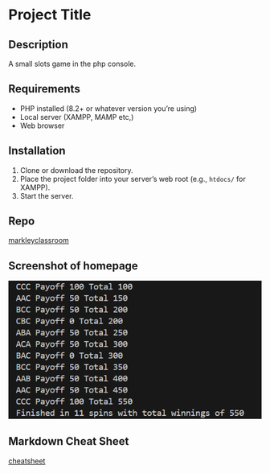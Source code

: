 # Project Title

## Description
A small slots game in the php console.

## Requirements
- PHP installed (8.2+ or whatever version you’re using)
- Local server (XAMPP, MAMP etc,)
- Web browser

## Installation
1. Clone or download the repository.
2. Place the project folder into your server’s web root (e.g., `htdocs/` for XAMPP).
3. Start the server.

## Repo
[markleyclassroom](https://github.com/MarkleyClassroom/phplessonChapter2)

## Screenshot of homepage
![alt](slots_game.png)
## Markdown Cheat Sheet
[cheatsheet](https://www.markdownguide.org/cheat-sheet/)